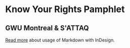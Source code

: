 # Know Your Rights Pamphlet
## GWU Montreal & S'ATTAQ

[Read more](https://github.com/jgm/pandoc/wiki/Importing-Markdown-in-InDesign)
about usage of Markdown with InDesign.
